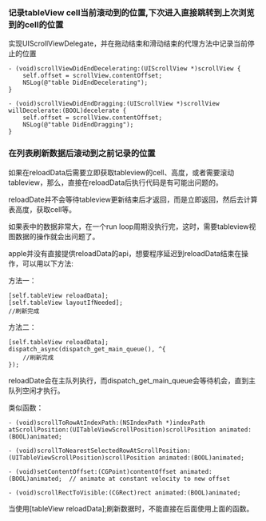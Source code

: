 ### 记录tableView cell当前滚动到的位置,下次进入直接跳转到上次浏览到的cell的位置 

实现UIScrollViewDelegate，并在拖动结束和滑动结束的代理方法中记录当前停止的位置

```
- (void)scrollViewDidEndDecelerating:(UIScrollView *)scrollView {
    self.offset = scrollView.contentOffset;
    NSLog(@"table DidEndDecelerating");
}

- (void)scrollViewDidEndDragging:(UIScrollView *)scrollView willDecelerate:(BOOL)decelerate {
    self.offset = scrollView.contentOffset;
    NSLog(@"table DidEndDragging");
}
```

### 在列表刷新数据后滚动到之前记录的位置

如果在reloadData后需要立即获取tableview的cell、高度，或者需要滚动tableview，那么，直接在reloadData后执行代码是有可能出问题的。

reloadDate并不会等待tableview更新结束后才返回，而是立即返回，然后去计算表高度，获取cell等。

如果表中的数据非常大，在一个run loop周期没执行完，这时，需要tableview视图数据的操作就会出问题了。

apple并没有直接提供reloadData的api，想要程序延迟到reloadData结束在操作，可以用以下方法:

方法一：

```
[self.tableView reloadData];
[self.tableView layoutIfNeeded];
//刷新完成
```
方法二：

```
[self.tableView reloadData];
dispatch_async(dispatch_get_main_queue(), ^{
    //刷新完成
});
```
reloadDate会在主队列执行，而dispatch_get_main_queue会等待机会，直到主队列空闲才执行。

类似函数：

```
- (void)scrollToRowAtIndexPath:(NSIndexPath *)indexPath atScrollPosition:(UITableViewScrollPosition)scrollPosition animated:(BOOL)animated;

- (void)scrollToNearestSelectedRowAtScrollPosition:(UITableViewScrollPosition)scrollPosition animated:(BOOL)animated;

- (void)setContentOffset:(CGPoint)contentOffset animated:(BOOL)animated;  // animate at constant velocity to new offset

- (void)scrollRectToVisible:(CGRect)rect animated:(BOOL)animated;
```

当使用[tableView reloadData];刷新数据时，不能直接在后面使用上面的函数。